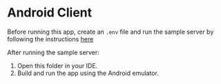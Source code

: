 # Android Client

Before running this app, create an `.env` file and run the sample server by following the instructions [here](https://github.com/stripe-samples/mobile-elements-card-payment#how-to-run)

After running the sample server:

1. Open this folder in your IDE.
2. Build and run the app using the Android emulator.
